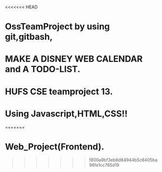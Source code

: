 <<<<<<< HEAD
# OssTeamProject by using git,gitbash,
# MAKE  A DISNEY WEB CALENDAR and A TODO-LIST.
# HUFS CSE teamproject 13.
# Using Javascript,HTML,CSS!!
=======
# Web_Project(Frontend).
>>>>>>> f800a8bf3eb8d84944b5c8405ba96fe1cc765d19

